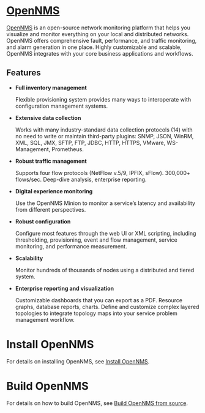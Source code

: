 [OpenNMS][]
===========

[OpenNMS][] is an open-source network monitoring platform that helps you visualize and monitor everything on your local and distributed networks. OpenNMS offers comprehensive fault, performance, and traffic monitoring, and alarm generation in one place. Highly customizable and scalable, OpenNMS integrates with your core business applications and workflows.


Features
---------

* **Full inventory management**

	Flexible provisioning system provides many ways to interoperate with configuration management systems.

* **Extensive data collection**

	Works with many industry-standard data collection protocols (14) with no need to write or maintain third-party plugins: SNMP, JSON, WinRM, XML, SQL, JMX, SFTP, FTP, JDBC, HTTP, HTTPS, VMware, WS-Management, Prometheus.

* **Robust traffic management**

	Supports four flow protocols (NetFlow v.5/9, IPFIX, sFlow). 300,000+ flows/sec. Deep-dive analysis, enterprise reporting.

* **Digital experience monitoring**

	 Use the OpenNMS Minion to monitor a service’s latency and availability from different perspectives.

* **Robust configuration**

	Configure most features through the web UI or XML scripting, including thresholding, provisioning, event and flow management, service monitoring, and performance measurement.

* **Scalability**

	Monitor hundreds of thousands of nodes using a distributed and tiered system.

* **Enterprise reporting and  visualization**

	Customizable dashboards that you can export as a PDF. Resource graphs, database reports, charts. Define and customize complex layered topologies to integrate topology maps into your service problem management workflow.

Install OpenNMS
==================

For details on installing OpenNMS, see [Install OpenNMS][].

Build OpenNMS
================

For details on how to build OpenNMS, see [Build OpenNMS from source][].

[OpenNMS]:           http://www.opennms.com/
[Build OpenNMS from source]:  docs/modules/development/pages/build-from-source.adoc
[Install OpenNMS]:  docs/modules/deployment/pages/core/getting-started.adoc
